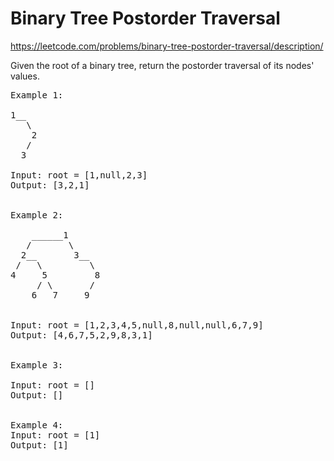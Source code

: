# Binary Tree Postorder Traversal
https://leetcode.com/problems/binary-tree-postorder-traversal/description/

Given the root of a binary tree, return the postorder traversal of its nodes' values.

 
<pre>
Example 1:

1__
   \
    2
   /
  3

Input: root = [1,null,2,3]
Output: [3,2,1]


Example 2:

    ______1
   /       \
  2__       3__
 /   \         \
4     5         8
     / \       /
    6   7     9


Input: root = [1,2,3,4,5,null,8,null,null,6,7,9]
Output: [4,6,7,5,2,9,8,3,1]


Example 3:

Input: root = []
Output: []


Example 4:
Input: root = [1]
Output: [1]
</pre>